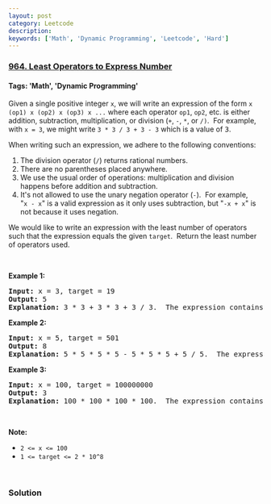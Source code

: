 ```yaml
---
layout: post
category: Leetcode
description: 
keywords: ['Math', 'Dynamic Programming', 'Leetcode', 'Hard']
---
```

### [964. Least Operators to Express Number](https://leetcode.com/problems/least-operators-to-express-number)

#### Tags: 'Math', 'Dynamic Programming'

<div class="content__u3I1 question-content__JfgR"><div><p>Given a single positive integer <code>x</code>, we will write an expression of the form <code>x (op1) x (op2) x (op3) x ...</code> where each operator <code>op1</code>, <code>op2</code>, etc. is either addition, subtraction, multiplication, or division (<code>+</code>, <code>-</code>, <code>*</code>, or <code>/)</code>.  For example, with <code>x = 3</code>, we might write <code>3 * 3 / 3 + 3 - 3</code> which is a value of <font face="monospace">3</font>.</p>
<p>When writing such an expression, we adhere to the following conventions:</p>
<ol>
<li>The division operator (<code>/</code>) returns rational numbers.</li>
<li>There are no parentheses placed anywhere.</li>
<li>We use the usual order of operations: multiplication and division happens before addition and subtraction.</li>
<li>It's not allowed to use the unary negation operator (<code>-</code>).  For example, "<code>x - x</code>" is a valid expression as it only uses subtraction, but "<code>-x + x</code>" is not because it uses negation.</li>
</ol>
<p>We would like to write an expression with the least number of operators such that the expression equals the given <code>target</code>.  Return the least number of operators used.</p>
<p> </p>
<div>
<p><strong>Example 1:</strong></p>
<pre><strong>Input: </strong>x = <span id="example-input-1-1">3</span>, target = <span id="example-input-1-2">19</span>
<strong>Output: </strong><span id="example-output-1">5</span>
<strong>Explanation: </strong><span id="example-output-1">3 * 3 + 3 * 3 + 3 / 3.  The expression contains 5 operations.</span>
</pre>
<p><strong>Example 2:</strong></p>
<div>
<pre><strong>Input: </strong>x = <span id="example-input-2-1">5</span>, target = <span id="example-input-2-2">501</span>
<strong>Output: </strong><span id="example-output-2">8</span>
<strong>Explanation: </strong><span id="example-output-1">5 * 5 * 5 * 5 - 5 * 5 * 5 + 5 / 5.  The expression contains 8 operations.</span>
</pre>
<div>
<p><strong>Example 3:</strong></p>
<pre><strong>Input: </strong>x = <span id="example-input-3-1">100</span>, target = <span id="example-input-3-2">100000000</span>
<strong>Output: </strong><span id="example-output-3">3</span>
<strong>Explanation: </strong><span id="example-output-1">100 * 100 * 100 * 100.  The expression contains 3 operations.</span></pre>
<p> </p>
</div>
</div>
</div>
<p><strong>Note:</strong></p>
<ul>
<li><code>2 &lt;= x &lt;= 100</code></li>
<li><code>1 &lt;= target &lt;= 2 * 10^8</code></li>
</ul>
<div>
<div>
<div> </div>
</div>
</div>
</div></div>

### Solution
